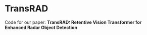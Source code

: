 # TransRAD
Code for our paper: **TransRAD: Retentive Vision Transformer for Enhanced Radar Object Detection**
